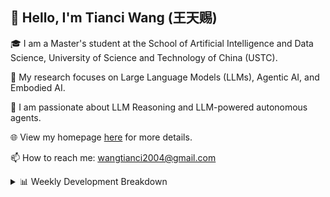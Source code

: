 ## 👋 Hello, I'm Tianci Wang (王天赐)

🎓 I am a Master's student at the School of Artificial Intelligence and Data Science, University of Science and Technology of China (USTC).

🔬 My research focuses on Large Language Models (LLMs), Agentic AI, and Embodied AI.

🚀 I am passionate about LLM Reasoning and LLM-powered autonomous agents.

🌐 View my homepage [here](https://wangtianci2004.github.io/) for more details.

📫 How to reach me: <u>wangtianci2004@gmail.com</u>

<details><summary>📊 Weekly Development Breakdown</summary>

<!--START_SECTION:waka-->

```txt
From: 25 September 2025 - To: 02 October 2025

Total Time: 6 hrs 20 mins

Markdown     4 hrs 24 mins   █████████████████▒░░░░░░░   69.39 %
Other        1 hr 51 mins    ███████▒░░░░░░░░░░░░░░░░░   29.34 %
Text         2 mins          ░░░░░░░░░░░░░░░░░░░░░░░░░   00.57 %
YAML         1 min           ░░░░░░░░░░░░░░░░░░░░░░░░░   00.43 %
SSH Config   0 secs          ░░░░░░░░░░░░░░░░░░░░░░░░░   00.22 %
```

<!--END_SECTION:waka-->

[![wakatime](https://wakatime.com/badge/user/54af4cb9-c7c9-4b40-a587-a7cd4efedd23.svg)](https://wakatime.com/@54af4cb9-c7c9-4b40-a587-a7cd4efedd23)

